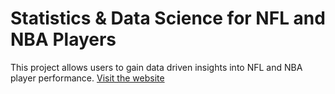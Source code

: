 # Statistics & Data Science for NFL and NBA Players
This project allows users to gain data driven insights into NFL and NBA player performance.
[Visit the website](https://knowball.net)
